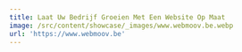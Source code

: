 ```yaml
---
title: Laat Uw Bedrijf Groeien Met Een Website Op Maat
image: /src/content/showcase/_images/www.webmoov.be.webp
url: 'https://www.webmoov.be'
---
```


